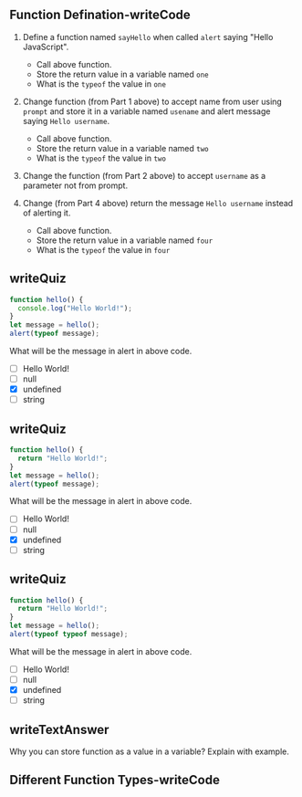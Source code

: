 ## Function Defination-writeCode

1.  Define a function named `sayHello` when called `alert` saying "Hello JavaScript".

    - Call above function.
    - Store the return value in a variable named `one`
    - What is the `typeof` the value in `one`

2.  Change function (from Part 1 above) to accept name from user using `prompt` and store it in a variable named `usename` and alert message saying `Hello username`.

    - Call above function.
    - Store the return value in a variable named `two`
    - What is the `typeof` the value in `two`

3.  Change the function (from Part 2 above) to accept `username` as a parameter not from prompt.

4.  Change (from Part 4 above) return the message `Hello username` instead of alerting it.

    - Call above function.
    - Store the return value in a variable named `four`
    - What is the `typeof` the value in `four`

## writeQuiz

```js
function hello() {
  console.log("Hello World!");
}
let message = hello();
alert(typeof message);
```

What will be the message in alert in above code.

- [ ] Hello World!
- [ ] null
- [x] undefined
- [ ] string

## writeQuiz

```js
function hello() {
  return "Hello World!";
}
let message = hello();
alert(typeof message);
```

What will be the message in alert in above code.

- [ ] Hello World!
- [ ] null
- [x] undefined
- [ ] string

## writeQuiz

```js
function hello() {
  return "Hello World!";
}
let message = hello();
alert(typeof typeof message);
```

What will be the message in alert in above code.

- [ ] Hello World!
- [ ] null
- [x] undefined
- [ ] string

## writeTextAnswer

Why you can store function as a value in a variable? Explain with example.

## Different Function Types-writeCode
